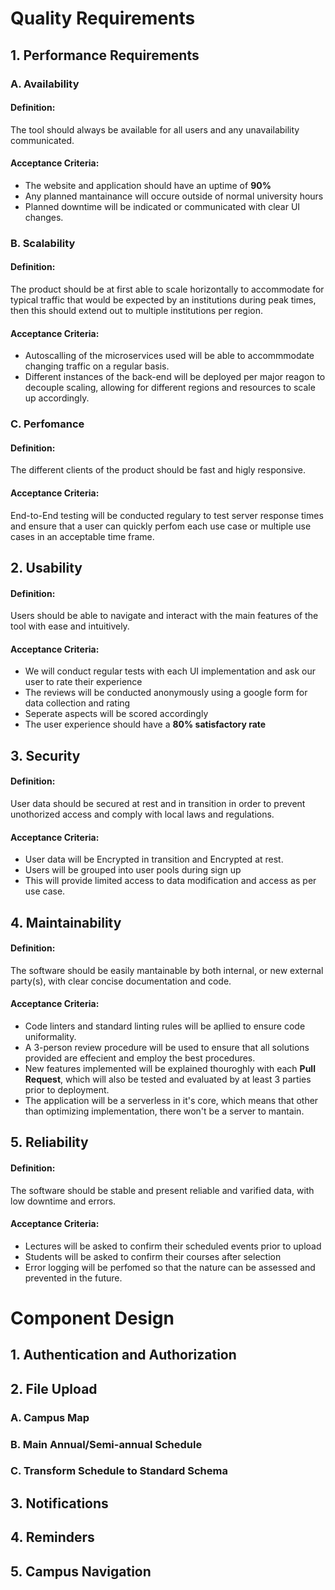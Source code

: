 # Quality Requirements
## 1. Performance Requirements

### A. Availability
#### Definition:
The tool should always be available for all users and any unavailability communicated. 
#### Acceptance Criteria:
- The website and application should have an uptime of **90%**
- Any planned mantainance will occure outside of normal university hours
- Planned downtime will be indicated or communicated with clear UI changes.
### B. Scalability
#### Definition: 
The product should be at first able to scale horizontally to accommodate for typical traffic that would be expected by an institutions during peak times, then this should extend out to multiple institutions per region.
#### Acceptance Criteria:
- Autoscalling of the microservices used will be able to accommmodate changing traffic on a regular basis.
- Different instances of the back-end will be deployed per major reagon to decouple scaling, allowing for different regions and resources to scale up accordingly.

### C. Perfomance
#### Definition:
The different clients of the product should be fast and higly responsive.
#### Acceptance Criteria:
End-to-End testing will be conducted regulary to test server response times and ensure that a user can quickly perfom each use case or multiple use cases in an acceptable time frame.

## 2. Usability
#### Definition:
Users should be able to navigate and interact with the main features of the tool with ease and intuitively.
#### Acceptance Criteria: 
- We will conduct regular tests with each UI implementation and ask our user to rate their experience
- The reviews will be conducted anonymously using a google form for data collection and rating
- Seperate aspects will be scored accordingly
- The user experience should have a **80% satisfactory rate**

## 3. Security
#### Definition:
User data should be secured at rest and in transition in order to prevent unothorized access and comply with local laws and regulations.
#### Acceptance Criteria:
- User data will be Encrypted in transition and Encrypted at rest.
- Users will be grouped into user pools during sign up
- This will provide limited access to data modification and access as per use case.

## 4. Maintainability
#### Definition: 
The software should be easily mantainable by both internal, or new external party(s), with clear concise documentation and code.
#### Acceptance Criteria:
- Code linters and standard linting rules will be apllied to ensure code uniformality.
- A 3-person review procedure will be used to ensure that all solutions provided are effecient and employ the best procedures.
- New features implemented will be explained thouroghly with each **Pull Request**, which will also be tested and evaluated by at least 3 parties prior to deployment.
- The application will be a serverless  in it's core, which means that other than optimizing implementation, there won't be a server to mantain.

## 5. Reliability
#### Definition:
The software should be stable and present reliable and varified data, with low downtime and errors.
#### Acceptance Criteria:
- Lectures will be asked to confirm their scheduled events prior to upload
- Students will be asked to confirm their courses after selection
- Error logging will be perfomed so that the nature can be assessed and prevented in the future.

# Component Design
## 1. Authentication and Authorization 
## 2. File Upload
### A. Campus Map
### B. Main Annual/Semi-annual Schedule
### C. Transform Schedule to Standard Schema
## 3. Notifications
## 4. Reminders
## 5. Campus Navigation